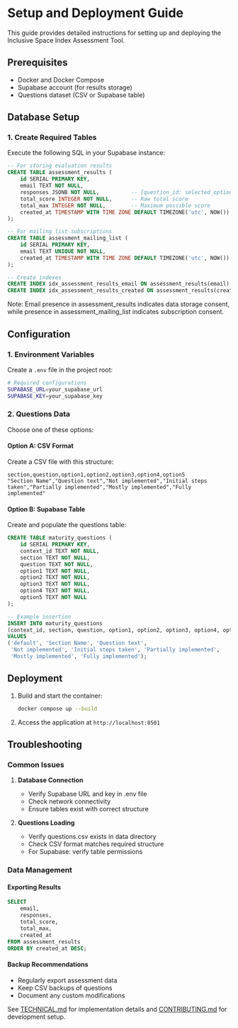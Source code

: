 # Setup and Deployment Guide

This guide provides detailed instructions for setting up and deploying the Inclusive Space Index Assessment Tool.

## Prerequisites

- Docker and Docker Compose
- Supabase account (for results storage)
- Questions dataset (CSV or Supabase table)

## Database Setup

### 1. Create Required Tables

Execute the following SQL in your Supabase instance:

```sql
-- For storing evaluation results
CREATE TABLE assessment_results (
    id SERIAL PRIMARY KEY,
    email TEXT NOT NULL,
    responses JSONB NOT NULL,          -- {question_id: selected_option}
    total_score INTEGER NOT NULL,      -- Raw total score
    total_max INTEGER NOT NULL,        -- Maximum possible score
    created_at TIMESTAMP WITH TIME ZONE DEFAULT TIMEZONE('utc', NOW())
);

-- For mailing list subscriptions
CREATE TABLE assessment_mailing_list (
    id SERIAL PRIMARY KEY,
    email TEXT UNIQUE NOT NULL,
    created_at TIMESTAMP WITH TIME ZONE DEFAULT TIMEZONE('utc', NOW())
);

-- Create indexes
CREATE INDEX idx_assessment_results_email ON assessment_results(email);
CREATE INDEX idx_assessment_results_created ON assessment_results(created_at);
```

Note: Email presence in assessment_results indicates data storage consent, while presence in assessment_mailing_list indicates subscription consent.

## Configuration

### 1. Environment Variables

Create a `.env` file in the project root:

```bash
# Required configurations
SUPABASE_URL=your_supabase_url
SUPABASE_KEY=your_supabase_key
```

### 2. Questions Data

Choose one of these options:

#### Option A: CSV Format

Create a CSV file with this structure:

```csv
section,question,option1,option2,option3,option4,option5
"Section Name","Question text","Not implemented","Initial steps taken","Partially implemented","Mostly implemented","Fully implemented"
```

#### Option B: Supabase Table

Create and populate the questions table:

```sql
CREATE TABLE maturity_questions (
    id SERIAL PRIMARY KEY,
    context_id TEXT NOT NULL,
    section TEXT NOT NULL,
    question TEXT NOT NULL,
    option1 TEXT NOT NULL,
    option2 TEXT NOT NULL,
    option3 TEXT NOT NULL,
    option4 TEXT NOT NULL,
    option5 TEXT NOT NULL
);

-- Example insertion
INSERT INTO maturity_questions 
(context_id, section, question, option1, option2, option3, option4, option5)
VALUES 
('default', 'Section Name', 'Question text', 
 'Not implemented', 'Initial steps taken', 'Partially implemented', 
 'Mostly implemented', 'Fully implemented');
```

## Deployment

1. Build and start the container:

   ```bash
   docker compose up --build
   ```

2. Access the application at `http://localhost:8501`

## Troubleshooting

### Common Issues

1. **Database Connection**
   - Verify Supabase URL and key in .env file
   - Check network connectivity
   - Ensure tables exist with correct structure

2. **Questions Loading**
   - Verify questions.csv exists in data directory
   - Check CSV format matches required structure
   - For Supabase: verify table permissions

### Data Management

#### Exporting Results

```sql
SELECT 
    email,
    responses,
    total_score,
    total_max,
    created_at
FROM assessment_results 
ORDER BY created_at DESC;
```

#### Backup Recommendations

- Regularly export assessment data
- Keep CSV backups of questions
- Document any custom modifications

See [TECHNICAL.md](TECHNICAL.md) for implementation details and [CONTRIBUTING.md](CONTRIBUTING.md) for development setup.
